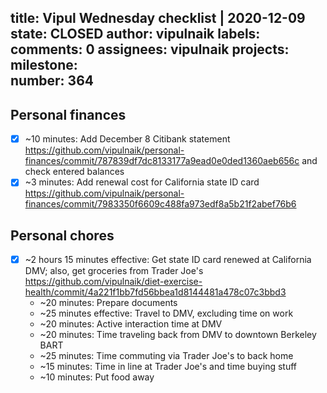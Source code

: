 title:	Vipul Wednesday checklist | 2020-12-09
state:	CLOSED
author:	vipulnaik
labels:	
comments:	0
assignees:	vipulnaik
projects:	
milestone:	
number:	364
--
## Personal finances

- [x] ~10 minutes: Add December 8 Citibank statement https://github.com/vipulnaik/personal-finances/commit/787839df7dc8133177a9ead0e0ded1360aeb656c and check entered balances
- [x] ~3 minutes: Add renewal cost for California state ID card https://github.com/vipulnaik/personal-finances/commit/7983350f6609c488fa973edf8a5b21f2abef76b6
## Personal chores

- [x] ~2 hours 15 minutes effective: Get state ID card renewed at California DMV; also, get groceries from Trader Joe's https://github.com/vipulnaik/diet-exercise-health/commit/4a221f1bb7fd56bbea1d8144481a478c07c3bbd3
  - ~20 minutes: Prepare documents
  - ~25 minutes effective: Travel to DMV, excluding time on work
  - ~20 minutes: Active interaction time at DMV
  - ~20 minutes: Time traveling back from DMV to downtown Berkeley BART
  - ~25 minutes: Time commuting via Trader Joe's to back home
  - ~15 minutes: Time in line at Trader Joe's and time buying stuff
  - ~10 minutes: Put food away
